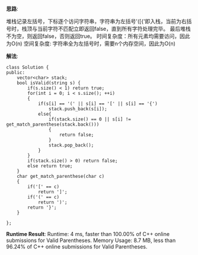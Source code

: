 **思路**:

堆栈记录左括号，下标逐个访问字符串，字符串为左括号'([{'即入栈，当前为右括号时，栈顶与当前字符不匹配立即返回false，直到所有字符处理完毕。
最后堆栈不为空，则返回false，否则返回true。
时间复杂度：所有元素均需要访问，因此为O(n)
空间复杂度: 字符串全为左括号时，需要n个内存空间，因此为O(n)

**解法**:
```
class Solution {
public:
    vector<char> stack;
    bool isValid(string s) {
        if(s.size() < 1) return true;
        for(int i = 0; i < s.size(); ++i)
        {
            if(s[i] == '(' || s[i] == '[' || s[i] == '{')
                stack.push_back(s[i]);
            else{
                if(stack.size() == 0 || s[i] != get_match_parenthese(stack.back()))
                {
                    return false;
                }
                stack.pop_back();
            }
        }
        if(stack.size() > 0) return false;
        else return true;
    }
    char get_match_parenthese(char c)
    {
        if('[' == c)
            return ']';
        if('(' == c)
            return ')';
        return '}';
    }
    
};
```

**Runtime Result**:
Runtime: 4 ms, faster than 100.00% of C++ online submissions for Valid Parentheses.
Memory Usage: 8.7 MB, less than 96.24% of C++ online submissions for Valid Parentheses.